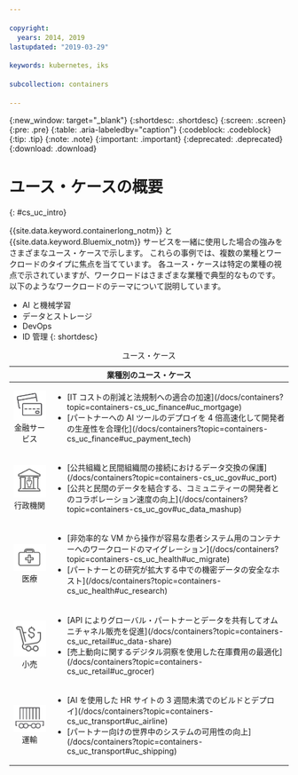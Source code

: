 ```yaml
---

copyright:
  years: 2014, 2019
lastupdated: "2019-03-29"

keywords: kubernetes, iks

subcollection: containers

---
```


{:new_window: target="_blank"}
{:shortdesc: .shortdesc}
{:screen: .screen}
{:pre: .pre}
{:table: .aria-labeledby="caption"}
{:codeblock: .codeblock}
{:tip: .tip}
{:note: .note}
{:important: .important}
{:deprecated: .deprecated}
{:download: .download}



# ユース・ケースの概要
{: #cs_uc_intro}

{{site.data.keyword.containerlong_notm}} と {{site.data.keyword.Bluemix_notm}} サービスを一緒に使用した場合の強みをさまざまなユース・ケースで示します。 これらの事例では、複数の業種とワークロードのタイプに焦点を当てています。 各ユース・ケースは特定の業種の視点で示されていますが、ワークロードはさまざまな業種で典型的なものです。 以下のようなワークロードのテーマについて説明しています。 
* AI と機械学習
* データとストレージ
* DevOps
* ID 管理
{: shortdesc}

<table summary="この表はユース・ケースを示しています。行は左から右に読み、1 列目に各業種を表すアイコン、2 列目に説明があります。">
<caption>ユース・ケース</caption>
  <thead>
  <th colspan=2>業種別のユース・ケース</th>
  </thead>
  <tbody>
    <tr>
    <td align="center"><img src="images/finance.svg" alt="クレジット・カードの表面と裏面のアイコン"/><br>金融サービス</td>
    <td><ul>
    <li>[IT コストの削減と法規制への適合の加速](/docs/containers?topic=containers-cs_uc_finance#uc_mortgage)</li>
    <li>[パートナーへの AI ツールのデプロイを 4 倍高速化して開発者の生産性を合理化](/docs/containers?topic=containers-cs_uc_finance#uc_payment_tech)</li>
    </ul></td>
     </tr>
     <tr>
     <td align="center"><img src="images/gov.svg" alt="行政機関の建物の中に人物のアイコン"/><br>行政機関</td>
     <td><ul>
    <li>[公共組織と民間組織間の接続におけるデータ交換の保護](/docs/containers?topic=containers-cs_uc_gov#uc_port)</li>
     <li>[公共と民間のデータを結合する、コミュニティーの開発者とのコラボレーション速度の向上](/docs/containers?topic=containers-cs_uc_gov#uc_data_mashup)</li></ul></td>
      </tr>
    <tr>
      <td align="center"><img src="images/health.svg" alt="医療バッグのアイコン"/><br>医療</td>
      <td><ul>
     <li>[非効率的な VM から操作が容易な患者システム用のコンテナーへのワークロードのマイグレーション](/docs/containers?topic=containers-cs_uc_health#uc_migrate)</li>
      <li>[パートナーとの研究が拡大する中での機密データの安全なホスト](/docs/containers?topic=containers-cs_uc_health#uc_research)</li>
      </ul></td>
      </tr>
      <tr>
         <td align="center"><img src="images/retail.svg" alt="通貨記号付きのショッピング・カートのアイコン"/><br>小売</td>
         <td><ul>
        <li>[API によりグローバル・パートナーとデータを共有してオムニチャネル販売を促進](/docs/containers?topic=containers-cs_uc_retail#uc_data-share)</li>
         <li>[売上動向に関するデジタル洞察を使用した在庫費用の最適化](/docs/containers?topic=containers-cs_uc_retail#uc_grocer)</li>
              </ul></td>
          </tr>
      <tr>
       <td align="center"><img src="images/transport.svg" alt="コンテナーを搭載した貨車のアイコン"/><br>運輸</td>
           <td><ul>
          <li>[AI を使用した HR サイトの 3 週間未満でのビルドとデプロイ](/docs/containers?topic=containers-cs_uc_transport#uc_airline)</li>
           <li>[パートナー向けの世界中のシステムの可用性の向上](/docs/containers?topic=containers-cs_uc_transport#uc_shipping)</li></ul></td>
      </tr>
  </tbody>
  </table>
